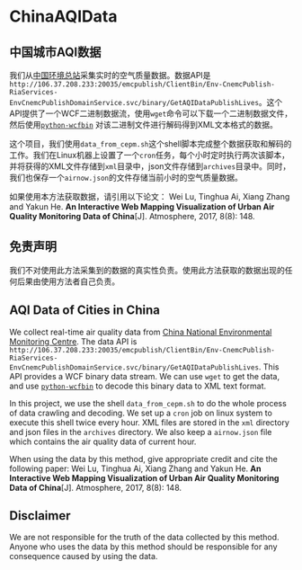 # ChinaAQIData

## 中国城市AQI数据
我们从[中国环境总站](http://www.cnemc.cn/)采集实时的空气质量数据。数据API是`http://106.37.208.233:20035/emcpublish/ClientBin/Env-CnemcPublish-RiaServices-EnvCnemcPublishDomainService.svc/binary/GetAQIDataPublishLives`。这个API提供了一个WCF二进制数据流，使用`wget`命令可以下载一个二进制数据文件，然后使用[`python-wcfbin`](https://github.com/ernw/python-wcfbin) 对该二进制文件进行解码得到XML文本格式的数据。

这个项目，我们使用`data_from_cepm.sh`这个shell脚本完成整个数据获取和解码的工作。我们在Linux机器上设置了一个`cron`任务，每个小时定时执行两次该脚本，并将获得的XML文件存储到`xml`目录中，json文件存储到`archives`目录中。同时，我们也保存一个`airnow.json`的文件存储当前小时的空气质量数据。

如果使用本方法获取数据，请引用以下论文：
Wei Lu, Tinghua Ai, Xiang Zhang and Yakun He. **An Interactive Web Mapping Visualization of Urban Air Quality Monitoring Data of China**[J]. Atmosphere, 2017, 8(8): 148.

## 免责声明
我们不对使用此方法采集到的数据的真实性负责。使用此方法获取的数据出现的任何后果由使用方法者自己负责。


## AQI Data of Cities in China

We collect real-time air quality data from [China National Environmental Monitoring Centre](http://www.cnemc.cn/). The data API is `http://106.37.208.233:20035/emcpublish/ClientBin/Env-CnemcPublish-RiaServices-EnvCnemcPublishDomainService.svc/binary/GetAQIDataPublishLives`. This API provides a WCF binary data stream. We can use `wget` to get the data, and use [`python-wcfbin`](https://github.com/ernw/python-wcfbin) to decode this binary data to XML text format.

In this project, we use the shell `data_from_cepm.sh` to do the whole process of data crawling and decoding. We set up a `cron` job on linux system to execute this shell twice every hour. XML files are stored in the `xml` directory and json files in the `archives` directory. We also keep a `airnow.json` file which contains the air quality data of current hour. 

When using the data by this method, give appropriate credit and cite the following paper:
Wei Lu, Tinghua Ai, Xiang Zhang and Yakun He. **An Interactive Web Mapping Visualization of Urban Air Quality Monitoring Data of China**[J]. Atmosphere, 2017, 8(8): 148.

## Disclaimer
We are not responsible for the truth of the data collected by this method. Anyone who uses the data by this method should be responsible for any consequence caused by using the data.